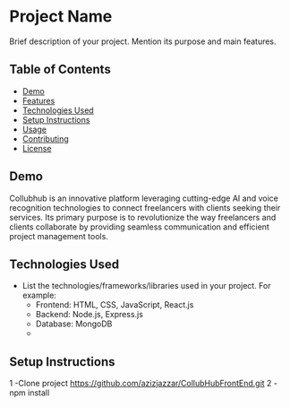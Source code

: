 
# Project Name

Brief description of your project. Mention its purpose and main features.

## Table of Contents

- [Demo](#demo)
- [Features](#features)
- [Technologies Used](#technologies-used)
- [Setup Instructions](#setup-instructions)
- [Usage](#usage)
- [Contributing](#contributing)
- [License](#license)

## Demo

Collubhub is an innovative platform leveraging cutting-edge AI and voice recognition technologies to connect freelancers with clients seeking their services. Its primary purpose is to revolutionize the way freelancers and clients collaborate by providing seamless communication and efficient project management tools.

## Technologies Used

- List the technologies/frameworks/libraries used in your project. For example:
  - Frontend: HTML, CSS, JavaScript, React.js
  - Backend: Node.js, Express.js
  - Database: MongoDB
  - 
## Setup Instructions

1 -Clone project https://github.com/azizjazzar/CollubHubFrontEnd.git
2 -npm install


